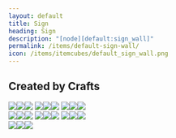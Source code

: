```yaml
---
layout: default
title: Sign
heading: Sign
description: "[node][default:sign_wall]"
permalink: /items/default-sign-wall/
icon: /items/itemcubes/default_sign_wall.png
---
```



## Created by Crafts

<div class="craft">
    <div>
        <span><a href="{{site.baseurl}}/items/group-wood/"><span class="item-group" data-toggle="tooltip" title="Group: Wood [group][wood]"><img src="{{site.baseurl}}/assets/img/items/itemcubes/default_junglewood.png"><img src="{{site.baseurl}}/assets/img/items/itemcubes/default_pinewood.png"><img src="{{site.baseurl}}/assets/img/items/itemcubes/default_wood.png"></span></a></span>
        <span><a href="{{site.baseurl}}/items/group-wood/"><span class="item-group" data-toggle="tooltip" title="Group: Wood [group][wood]"><img src="{{site.baseurl}}/assets/img/items/itemcubes/default_junglewood.png"><img src="{{site.baseurl}}/assets/img/items/itemcubes/default_pinewood.png"><img src="{{site.baseurl}}/assets/img/items/itemcubes/default_wood.png"></span></a></span>
        <span><a href="{{site.baseurl}}/items/group-wood/"><span class="item-group" data-toggle="tooltip" title="Group: Wood [group][wood]"><img src="{{site.baseurl}}/assets/img/items/itemcubes/default_junglewood.png"><img src="{{site.baseurl}}/assets/img/items/itemcubes/default_pinewood.png"><img src="{{site.baseurl}}/assets/img/items/itemcubes/default_wood.png"></span></a></span>
    </div>
    <div>
        <span><a href="{{site.baseurl}}/items/group-wood/"><span class="item-group" data-toggle="tooltip" title="Group: Wood [group][wood]"><img src="{{site.baseurl}}/assets/img/items/itemcubes/default_junglewood.png"><img src="{{site.baseurl}}/assets/img/items/itemcubes/default_pinewood.png"><img src="{{site.baseurl}}/assets/img/items/itemcubes/default_wood.png"></span></a></span>
        <span><a href="{{site.baseurl}}/items/group-wood/"><span class="item-group" data-toggle="tooltip" title="Group: Wood [group][wood]"><img src="{{site.baseurl}}/assets/img/items/itemcubes/default_junglewood.png"><img src="{{site.baseurl}}/assets/img/items/itemcubes/default_pinewood.png"><img src="{{site.baseurl}}/assets/img/items/itemcubes/default_wood.png"></span></a></span>
        <span><a href="{{site.baseurl}}/items/group-wood/"><span class="item-group" data-toggle="tooltip" title="Group: Wood [group][wood]"><img src="{{site.baseurl}}/assets/img/items/itemcubes/default_junglewood.png"><img src="{{site.baseurl}}/assets/img/items/itemcubes/default_pinewood.png"><img src="{{site.baseurl}}/assets/img/items/itemcubes/default_wood.png"></span></a></span>
    </div>
    <div>
        <span></span>
        <span><a href="{{site.baseurl}}/items/group-stick/"><span class="item-group" data-toggle="tooltip" title="Group: Stick [group][stick]"><img src="{{site.baseurl}}/assets/img/items/textures/default_stick.png"><img src="{{site.baseurl}}/assets/img/transparent.png"><img src="{{site.baseurl}}/assets/img/transparent.png"></span></a></span>
        <span></span>
    </div>
</div>
